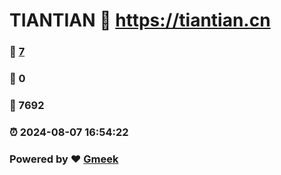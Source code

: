 # TIANTIAN :link: https://tiantian.cn 
### :page_facing_up: [7](https://tiantian.cn/tag.html) 
### :speech_balloon: 0 
### :hibiscus: 7692 
### :alarm_clock: 2024-08-07 16:54:22 
### Powered by :heart: [Gmeek](https://github.com/Meekdai/Gmeek)
